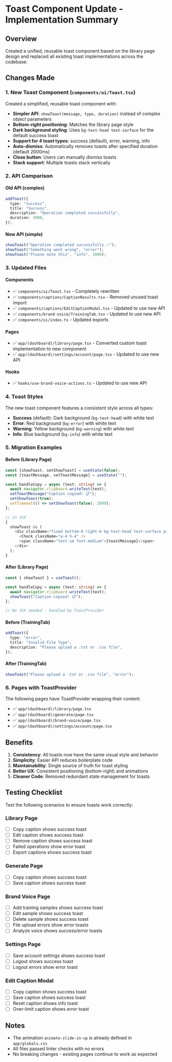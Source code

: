 # Toast Component Update - Implementation Summary

## Overview

Created a unified, reusable toast component based on the library page design and replaced all existing toast implementations across the codebase.

## Changes Made

### 1. New Toast Component (`components/ui/Toast.tsx`)

Created a simplified, reusable toast component with:

- **Simpler API**: `showToast(message, type, duration)` instead of complex object parameters
- **Bottom-right positioning**: Matches the library page style
- **Dark background styling**: Uses `bg-text-head text-surface` for the default success toast
- **Support for 4 toast types**: success (default), error, warning, info
- **Auto-dismiss**: Automatically removes toasts after specified duration (default 2000ms)
- **Close button**: Users can manually dismiss toasts
- **Stack support**: Multiple toasts stack vertically

### 2. API Comparison

#### Old API (complex)

```typescript
addToast({
  type: "success",
  title: "Success",
  description: "Operation completed successfully",
  duration: 3000,
});
```

#### New API (simple)

```typescript
showToast("Operation completed successfully ✅");
showToast("Something went wrong", "error");
showToast("Please note this", "info", 3000);
```

### 3. Updated Files

#### Components

- ✅ `components/ui/Toast.tsx` - Completely rewritten
- ✅ `components/captions/CaptionResults.tsx` - Removed unused toast import
- ✅ `components/captions/EditCaptionModal.tsx` - Updated to use new API
- ✅ `components/brand-voice/TrainingTab.tsx` - Updated to use new API
- ✅ `components/ui/index.ts` - Updated exports

#### Pages

- ✅ `app/(dashboard)/library/page.tsx` - Converted custom toast implementation to new component
- ✅ `app/(dashboard)/settings/account/page.tsx` - Updated to use new API

#### Hooks

- ✅ `hooks/use-brand-voice-actions.ts` - Updated to use new API

### 4. Toast Styles

The new toast component features a consistent style across all types:

- **Success** (default): Dark background (`bg-text-head`) with white text
- **Error**: Red background (`bg-error`) with white text
- **Warning**: Yellow background (`bg-warning`) with white text
- **Info**: Blue background (`bg-info`) with white text

### 5. Migration Examples

#### Before (Library Page)

```typescript
const [showToast, setShowToast] = useState(false);
const [toastMessage, setToastMessage] = useState("");

const handleCopy = async (text: string) => {
  await navigator.clipboard.writeText(text);
  setToastMessage("Caption copied! 📋");
  setShowToast(true);
  setTimeout(() => setShowToast(false), 2000);
};

// In JSX
{
  showToast && (
    <div className="fixed bottom-6 right-6 bg-text-head text-surface px-4 py-3 rounded-lg shadow-lg flex items-center gap-2 animate-slide-in-up z-50">
      <Check className="w-4 h-4" />
      <span className="text-sm font-medium">{toastMessage}</span>
    </div>
  );
}
```

#### After (Library Page)

```typescript
const { showToast } = useToast();

const handleCopy = async (text: string) => {
  await navigator.clipboard.writeText(text);
  showToast("Caption copied! 📋");
};

// No JSX needed - handled by ToastProvider
```

#### Before (TrainingTab)

```typescript
addToast({
  type: "error",
  title: "Invalid File Type",
  description: "Please upload a .txt or .csv file",
});
```

#### After (TrainingTab)

```typescript
showToast("Please upload a .txt or .csv file", "error");
```

### 6. Pages with ToastProvider

The following pages have ToastProvider wrapping their content:

- ✅ `app/(dashboard)/library/page.tsx`
- ✅ `app/(dashboard)/generate/page.tsx`
- ✅ `app/(dashboard)/brand-voice/page.tsx`
- ✅ `app/(dashboard)/settings/account/page.tsx`

## Benefits

1. **Consistency**: All toasts now have the same visual style and behavior
2. **Simplicity**: Easier API reduces boilerplate code
3. **Maintainability**: Single source of truth for toast styling
4. **Better UX**: Consistent positioning (bottom-right) and animations
5. **Cleaner Code**: Removed redundant state management for toasts

## Testing Checklist

Test the following scenarios to ensure toasts work correctly:

### Library Page

- [ ] Copy caption shows success toast
- [ ] Edit caption shows success toast
- [ ] Remove caption shows success toast
- [ ] Failed operations show error toast
- [ ] Export captions shows success toast

### Generate Page

- [ ] Copy caption shows success toast
- [ ] Save caption shows success toast

### Brand Voice Page

- [ ] Add training samples shows success toast
- [ ] Edit sample shows success toast
- [ ] Delete sample shows success toast
- [ ] File upload errors show error toasts
- [ ] Analyze voice shows success/error toasts

### Settings Page

- [ ] Save account settings shows success toast
- [ ] Logout shows success toast
- [ ] Logout errors show error toast

### Edit Caption Modal

- [ ] Copy caption shows success toast
- [ ] Save caption shows success toast
- [ ] Reset caption shows info toast
- [ ] Over-limit caption shows error toast

## Notes

- The animation `animate-slide-in-up` is already defined in `app/globals.css`
- All files passed linter checks with no errors
- No breaking changes - existing pages continue to work as expected
